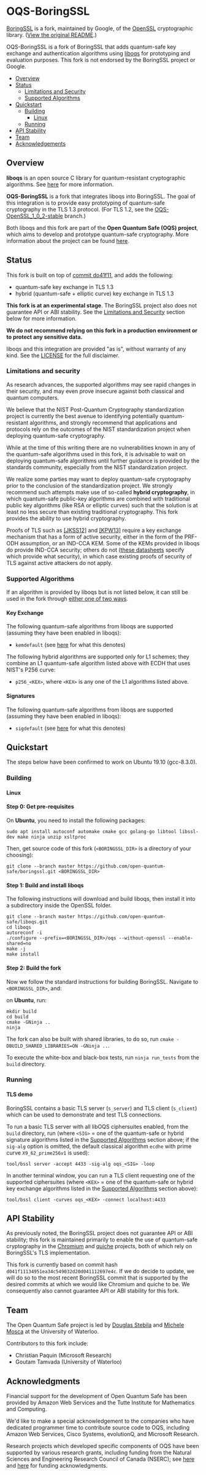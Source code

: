 OQS-BoringSSL
==================================

[BoringSSL](https://boringssl.googlesource.com/boringssl/) is a fork, maintained by Google, of the [OpenSSL](https://www.openssl.org/) cryptographic library. ([View the original README](README).)

OQS-BoringSSL is a fork of BoringSSL that adds quantum-safe key exchange and authentication algorithms using [liboqs](https://github.com/open-quantum-safe/liboqs) for prototyping and evaluation purposes. This fork is not endorsed by the BoringSSL project or Google.

- [Overview](#overview)
- [Status](#status)
  * [Limitations and Security](#limitations-and-security)
  * [Supported Algorithms](#supported-algorithms)
- [Quickstart](#quickstart)
  * [Building](#building)
    * [Linux](#linux)
  * [Running](#running)
- [API Stability](#api-stability)
- [Team](#team)
- [Acknowledgements](#acknowledgements)

## Overview

**liboqs** is an open source C library for quantum-resistant cryptographic algorithms. See [here](https://github.com/open-quantum-safe/liboqs/) for more information.

**OQS-BoringSSL** is a fork that integrates liboqs into BoringSSL.  The goal of this integration is to provide easy prototyping of quantum-safe cryptography in the TLS 1.3 protocol. (For TLS 1.2, see the [OQS-OpenSSL\_1\_0\_2-stable](https://github.com/open-quantum-safe/openssl/tree/OQS-OpenSSL_1_0_2-stable) branch.)

Both liboqs and this fork are part of the **Open Quantum Safe (OQS) project**, which aims to develop and prototype quantum-safe cryptography. More information about the project can be found [here](https://openquantumsafe.org/).

## Status

This fork is built on top of [commit do41f11](https://github.com/open-quantum-safe/boringssl/commit/d041f11134951ea34c549032d20d041112697e4c), and adds the following:

- quantum-safe key exchange in TLS 1.3
- hybrid (quantum-safe + elliptic curve) key exchange in TLS 1.3

**This fork is at an experimental stage**. The BoringSSL project also does not guarantee API or ABI stability. See the [Limitations and Security](#limitations-and-security) section below for more information.

**We do not recommend relying on this fork in a production environment or to protect any sensitive data.**

liboqs and this integration are provided "as is", without warranty of any kind.  See the [LICENSE](https://github.com/open-quantum-safe/liboqs/blob/master/LICENSE.txt) for the full disclaimer.

### Limitations and security
As research advances, the supported algorithms may see rapid changes in their security, and may even prove insecure against both classical and quantum computers.

We believe that the NIST Post-Quantum Cryptography standardization project is currently the best avenue to identifying potentially quantum-resistant algorithms, and strongly recommend that applications and protocols rely on the outcomes of the NIST standardization project when deploying quantum-safe cryptography.

While at the time of this writing there are no vulnerabilities known in any of the quantum-safe algorithms used in this fork, it is advisable to wait on deploying quantum-safe algorithms until further guidance is provided by the standards community, especially from the NIST standardization project.

We realize some parties may want to deploy quantum-safe cryptography prior to the conclusion of the standardization project.  We strongly recommend such attempts make use of so-called **hybrid cryptography**, in which quantum-safe public-key algorithms are combined with traditional public key algorithms (like RSA or elliptic curves) such that the solution is at least no less secure than existing traditional cryptography. This fork provides the ability to use hybrid cryptography.

Proofs of TLS such as [[JKSS12]](https://eprint.iacr.org/2011/219) and [[KPW13]](https://eprint.iacr.org/2013/339) require a key exchange mechanism that has a form of active security, either in the form of the PRF-ODH assumption, or an IND-CCA KEM.
Some of the KEMs provided in liboqs do provide IND-CCA security; others do not ([these datasheets](https://github.com/open-quantum-safe/liboqs/tree/master/docs/algorithms) specify which provide what security), in which case existing proofs of security of TLS against active attackers do not apply.

### Supported Algorithms

If an algorithm is provided by liboqs but is not listed below, it can still be used in the fork through [either one of two ways](https://github.com/open-quantum-safe/openssl/wiki/Using-liboqs-algorithms-that-are-not-in-the-forks).

#### Key Exchange

The following quantum-safe algorithms from liboqs are supported (assuming they have been enabled in liboqs):

- `kemdefault` (see [here](https://github.com/open-quantum-safe/openssl/wiki/Using-liboqs-algorithms-that-are-not-in-the-forks#oqsdefault) for what this denotes)

The following hybrid algorithms are supported only for L1 schemes; they combine an L1 quantum-safe algorithm listed above with ECDH that uses NIST's P256 curve:
- `p256_<KEX>`, where ``<KEX>`` is any one of the L1 algorithms listed above.

#### Signatures

The following quantum-safe algorithms from liboqs are supported (assuming they have been enabled in liboqs):

- `sigdefault` (see [here](https://github.com/open-quantum-safe/openssl/wiki/Using-liboqs-algorithms-that-are-not-in-the-forks#oqsdefault) for what this denotes)

## Quickstart

The steps below have been confirmed to work on Ubuntu 19.10 (gcc-8.3.0).

### Building

#### Linux

#### Step 0: Get pre-requisites

On **Ubuntu**, you need to install the following packages:

	sudo apt install autoconf automake cmake gcc golang-go libtool libssl-dev make ninja unzip xsltproc

Then, get source code of this fork (`<BORINGSSL_DIR>` is a directory of your choosing):

	git clone --branch master https://github.com/open-quantum-safe/boringssl.git <BORINGSSL_DIR>

#### Step 1: Build and install liboqs

The following instructions will download and build liboqs, then install it into a subdirectory inside the OpenSSL folder.

	git clone --branch master https://github.com/open-quantum-safe/liboqs.git
	cd liboqs
	autoreconf -i
	./configure --prefix=<BORINGSSL_DIR>/oqs --without-openssl --enable-shared=no
	make -j
	make install

#### Step 2: Build the fork

Now we follow the standard instructions for building BoringSSL. Navigate to `<BORINGSSL_DIR>`, and:

on **Ubuntu**, run:

	mkdir build
	cd build
	cmake -GNinja ..
	ninja

The fork can also be built with shared libraries, to do so, run `cmake -DBUILD_SHARED_LIBRARIES=ON -GNinja ..`.

To execute the white-box and black-box tests, run `ninja run_tests` from the `build` directory.

### Running

#### TLS demo

BoringSSL contains a basic TLS server (`s_server`) and TLS client (`s_client`) which can be used to demonstrate and test TLS connections.

To run a basic TLS server with all libOQS ciphersuites enabled, from the `build` directory, run (where `<SIG>` = one of the quantum-safe or hybrid signature algorithms listed in the [Supported Algorithms](#supported-algorithms) section above; if the `sig-alg` option is omitted, the default classical algorithm `ecdhe` with prime curve `X9_62_prime256v1` is used):

	tool/bssl server -accept 4433 -sig-alg oqs_<SIG> -loop

In another terminal window, you can run a TLS client requesting one of the supported ciphersuites (where `<KEX>` = one of the quantum-safe or hybrid key exchange algorithms listed in the [Supported Algorithms](#supported-algorithms) section above):

	tool/bssl client -curves oqs_<KEX> -connect localhost:4433

## API Stability

As previously noted, the BoringSSL project does not guarantee API or ABI stability; this fork is maintained primarily to enable the use of quantum-safe cryptography in the [Chromium](https://www.chromium.org/) and [quiche](https://github.com/cloudflare/quiche) projects, both of which rely on BoringSSL's TLS implementation.

This fork is currently based on commit hash `d041f11134951ea34c549032d20d041112697e4c`. If we do decide to update, we will do so to the most recent BoringSSL commit that is supported by the desired commits at which we would like Chromium and quiche to be. We consequently also cannot guarantee API or ABI stability for this fork.

## Team

The Open Quantum Safe project is led by [Douglas Stebila](https://www.douglas.stebila.ca/research/) and [Michele Mosca](http://faculty.iqc.uwaterloo.ca/mmosca/) at the University of Waterloo.

Contributors to this fork include:

- Christian Paquin (Microsoft Research)
- Goutam Tamvada (University of Waterloo)

## Acknowledgments

Financial support for the development of Open Quantum Safe has been provided by Amazon Web Services and the Tutte Institute for Mathematics and Computing.

We'd like to make a special acknowledgement to the companies who have dedicated programmer time to contribute source code to OQS, including Amazon Web Services, Cisco Systems, evolutionQ, and Microsoft Research.

Research projects which developed specific components of OQS have been supported by various research grants, including funding from the Natural Sciences and Engineering Research Council of Canada (NSERC); see [here](https://openquantumsafe.org/papers/SAC-SteMos16.pdf) and [here](https://openquantumsafe.org/papers/NISTPQC-CroPaqSte19.pdf) for funding acknowledgments.
